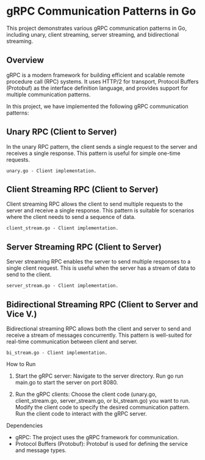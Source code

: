 # gRPC Communication Patterns in Go

This project demonstrates various gRPC communication patterns in Go, including unary, 
client streaming, server streaming, and bidirectional streaming.

## Overview

gRPC is a modern framework for building efficient and scalable remote procedure 
call (RPC) systems. It uses HTTP/2 for transport, Protocol Buffers (Protobuf) 
as the interface definition language, and provides support for multiple 
communication patterns.

In this project, we have implemented the following gRPC communication patterns:

## Unary RPC (Client to Server)

In the unary RPC pattern, the client sends a single request to the server and 
receives a single response. This pattern is useful for simple one-time requests.

`unary.go - Client implementation.`

## Client Streaming RPC (Client to Server)

Client streaming RPC allows the client to send multiple requests to the server 
and receive a single response. This pattern is suitable for scenarios where 
the client needs to send a sequence of data.

`client_stream.go - Client implementation.`

## Server Streaming RPC (Client to Server)

Server streaming RPC enables the server to send multiple responses to a single 
client request. This is useful when the server has a stream of data to send 
to the client.

`server_stream.go - Client implementation.`

## Bidirectional Streaming RPC (Client to Server and Vice V.)

Bidirectional streaming RPC allows both the client and server to send 
and receive a stream of messages concurrently. This pattern is 
well-suited for real-time communication between client and server.

`bi_stream.go - Client implementation.`

How to Run

1. Start the gRPC server:
   Navigate to the server directory.
   Run go run main.go to start the server on port 8080.

2. Run the gRPC clients:
   Choose the client code (unary.go, client_stream.go, server_stream.go, or bi_stream.go) you want to run.
   Modify the client code to specify the desired communication pattern.
   Run the client code to interact with the gRPC server.

Dependencies

- gRPC: The project uses the gRPC framework for communication.
- Protocol Buffers (Protobuf): Protobuf is used for defining the service and message types.
